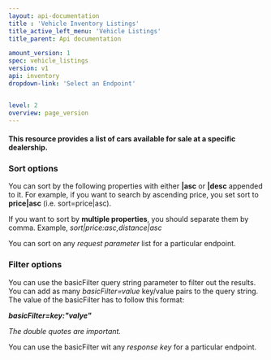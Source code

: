 ```yaml
---
layout: api-documentation
title : 'Vehicle Inventory Listings'
title_active_left_menu: 'Vehicle Listings'
title_parent: Api documentation

amount_version: 1
spec: vehicle_listings
version: v1
api: inventory
dropdown-link: 'Select an Endpoint'


level: 2
overview: page_version
---
```


#### This resource provides a list of cars available for sale at a specific dealership.

### Sort options

You can sort by the following properties with either **|asc** or **|desc** appended to it. For example, if you want to search by ascending price, you set sort to **price|asc** (i.e. sort=price|asc).

If you want to sort by **multiple properties**, you should separate them by comma. Example, *sort|price:asc,distance|asc*

You can sort on any *request parameter* list for a particular endpoint.


### Filter options

You can use the basicFilter query string parameter to filter out the results. You can add as many *basicFilter=value* key/value pairs to the query string. The value of the basicFilter has to follow this format:

***basicFilter=key:"valye"***

*The double quotes are important.*

You can use the basicFilter wit any *response key* for a particular endpoint.